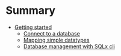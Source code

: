# Summary

- [Getting started](./getting_started/index.md)
  - [Connect to a database](./getting_started/connecting.md)
  - [Mapping simple datatypes](./getting_started/mapping.md)
  - [Database management with SQLx cli](./getting_started/sqlx_cli.md)
